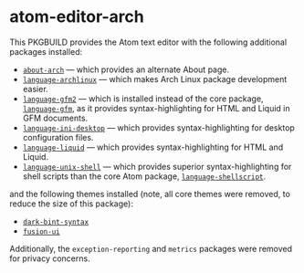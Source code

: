 # atom-editor-arch
This PKGBUILD provides the Atom text editor with the following additional packages installed:

* [`about-arch`](https://atom.io/packages/about-arch) &mdash; which provides an alternate About page.
* [`language-archlinux`](https://atom.io/packages/language-archlinux) &mdash; which makes Arch Linux package development easier.
* [`language-gfm2`](https://atom.io/packages/language-gfm2) &mdash; which is installed instead of the core package, [`language-gfm`](https://atom.io/packages/language-gfm2), as it provides syntax-highlighting for HTML and Liquid in GFM documents.
* [`language-ini-desktop`](https://atom.io/packages/language-ini-desktop) &mdash; which provides syntax-highlighting for desktop configuration files.
* [`language-liquid`](https://atom.io/packages/language-liquid) &mdash; which provides syntax-highlighting for HTML and Liquid.
* [`language-unix-shell`](https://atom.io/packages/language-unix-shell) &mdash; which provides superior syntax-highlighting for shell scripts than the core Atom package, [`language-shellscript`](https://atom.io/packages/language-shellscript).

and the following themes installed (note, all core themes were removed, to reduce the size of this package):

* [`dark-bint-syntax`](https://atom.io/themes/dark-bint-syntax)
* [`fusion-ui`](https://atom.io/themes/fusion-ui)

Additionally, the `exception-reporting` and `metrics` packages were removed for privacy concerns. 
